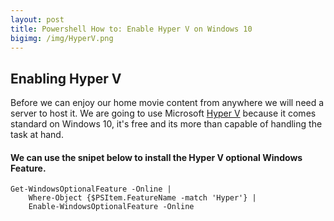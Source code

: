 ```yaml
---
layout: post
title: Powershell How to: Enable Hyper V on Windows 10
bigimg: /img/HyperV.png
---
```


## Enabling Hyper V

Before we can enjoy our home movie content from anywhere we will need a server to host it. We are going to use Microsoft [Hyper V](https://www.microsoft.com/en-us/cloud-platform/server-virtualization) because it comes standard on Windows 10, it's free and its more than capable of handling the task at hand.

#### We can use the snipet below to install the Hyper V optional Windows Feature.

	Get-WindowsOptionalFeature -Online | 
		Where-Object {$PSItem.FeatureName -match 'Hyper'} | 
		Enable-WindowsOptionalFeature -Online


